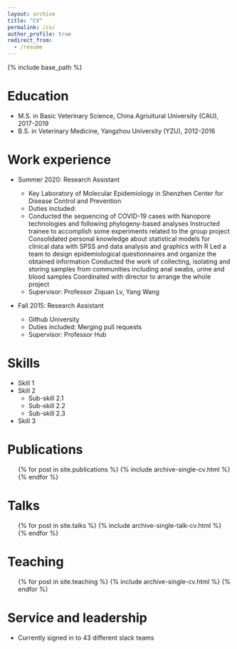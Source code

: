 ```yaml
---
layout: archive
title: "CV"
permalink: /cv/
author_profile: true
redirect_from:
  - /resume
---
```


{% include base_path %}

Education
======
* M.S. in Basic Veterinary Science, China Agriultural University (CAU), 2017-2019
* B.S. in Veterinary Medicine, Yangzhou University (YZU), 2012-2016

Work experience
======
* Summer 2020: Research Assistant
   * Key Laboratory of Molecular Epidemiology in Shenzhen Center for Disease Control and Prevention
   * Duties included:
    * Conducted the sequencing of COVID-19 cases with Nanopore technologies and following phylogeny-based analyses
     Instructed trainee to accomplish some experiments related to the group project
     Consolidated personal knowledge about statistical models for clinical data with SPSS and data analysis and graphics with R
     Led a team to design epidemiological questionnaires and organize the obtained information
     Conducted the work of collecting, isolating and storing samples from communities including anal swabs, urine and blood samples
     Coordinated with director to arrange the whole project
   * Supervisor: Professor Ziquan Lv, Yang Wang

* Fall 2015: Research Assistant
  * Github University
  * Duties included: Merging pull requests
  * Supervisor: Professor Hub
  
Skills
======
* Skill 1
* Skill 2
  * Sub-skill 2.1
  * Sub-skill 2.2
  * Sub-skill 2.3
* Skill 3

Publications
======
  <ul>{% for post in site.publications %}
    {% include archive-single-cv.html %}
  {% endfor %}</ul>
  
Talks
======
  <ul>{% for post in site.talks %}
    {% include archive-single-talk-cv.html %}
  {% endfor %}</ul>
  
Teaching
======
  <ul>{% for post in site.teaching %}
    {% include archive-single-cv.html %}
  {% endfor %}</ul>
  
Service and leadership
======
* Currently signed in to 43 different slack teams

